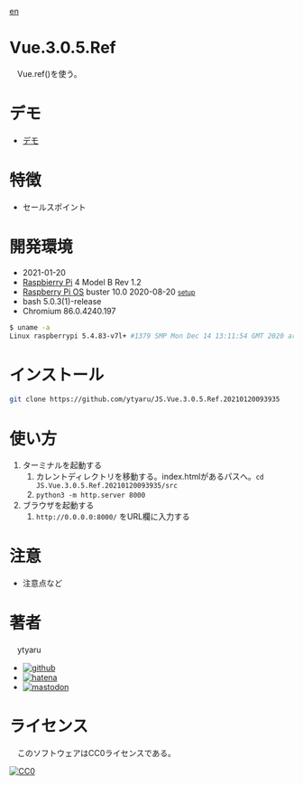 [en](./README.md)

# Vue.3.0.5.Ref

　Vue.ref()を使う。

# デモ

* [デモ](https://ytyaru.github.io/JS.Vue.3.0.5.Ref.20210120093935/)

# 特徴

* セールスポイント

# 開発環境

* <time datetime="2021-01-20T09:39:25+0900">2021-01-20</time>
* [Raspbierry Pi](https://ja.wikipedia.org/wiki/Raspberry_Pi) 4 Model B Rev 1.2
* [Raspberry Pi OS](https://ja.wikipedia.org/wiki/Raspbian) buster 10.0 2020-08-20 <small>[setup](http://ytyaru.hatenablog.com/entry/2020/10/06/111111)</small>
* bash 5.0.3(1)-release
* Chromium 86.0.4240.197

```sh
$ uname -a
Linux raspberrypi 5.4.83-v7l+ #1379 SMP Mon Dec 14 13:11:54 GMT 2020 armv7l GNU/Linux
```

# インストール

```sh
git clone https://github.com/ytyaru/JS.Vue.3.0.5.Ref.20210120093935
```

# 使い方

1. ターミナルを起動する
    1. カレントディレクトリを移動する。index.htmlがあるパスへ。`cd JS.Vue.3.0.5.Ref.20210120093935/src`
    2. `python3 -m http.server 8000`
2. ブラウザを起動する
    1. `http://0.0.0.0:8000/` をURL欄に入力する

# 注意

* 注意点など

# 著者

　ytyaru

* [![github](http://www.google.com/s2/favicons?domain=github.com)](https://github.com/ytyaru "github")
* [![hatena](http://www.google.com/s2/favicons?domain=www.hatena.ne.jp)](http://ytyaru.hatenablog.com/ytyaru "hatena")
* [![mastodon](http://www.google.com/s2/favicons?domain=mstdn.jp)](https://mstdn.jp/web/accounts/233143 "mastdon")

# ライセンス

　このソフトウェアはCC0ライセンスである。

[![CC0](http://i.creativecommons.org/p/zero/1.0/88x31.png "CC0")](http://creativecommons.org/publicdomain/zero/1.0/deed.ja)

